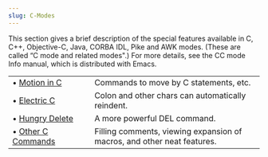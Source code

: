 ```yaml
---
slug: C-Modes
---
```


This section gives a brief description of the special features available in C, C++, Objective-C, Java, CORBA IDL, Pike and AWK modes. (These are called “C mode and related modes".) For more details, see the CC mode Info manual, which is distributed with Emacs.

|                                                    |    |                                                                         |
| :------------------------------------------------- | -- | :---------------------------------------------------------------------- |
| • [Motion in C](/docs/emacs/Motion-in-C)           |    | Commands to move by C statements, etc.                                  |
| • [Electric C](/docs/emacs/Electric-C)             |    | Colon and other chars can automatically reindent.                       |
| • [Hungry Delete](/docs/emacs/Hungry-Delete)       |    | A more powerful DEL command.                                            |
| • [Other C Commands](/docs/emacs/Other-C-Commands) |    | Filling comments, viewing expansion of macros, and other neat features. |
